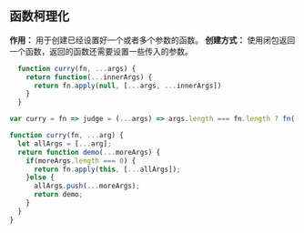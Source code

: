 <!--
 * @FileDescription: js基础
 * @Author: zsf
 * @Date: 2021-11-25 11:05:43
 * @LastEditors: zsf
 * @LastEditTime: 2021-12-19 10:17:40
-->
## 函数柯理化
**作用：** 用于创建已经设置好一个或者多个参数的函数。
**创建方式：** 使用闭包返回一个函数，返回的函数还需要设置一些传入的参数。
```js
  function curry(fn, ...args) {
    return function(...innerArgs) {
      return fn.apply(null, [...args, ...innerArgs])
    }
  }
```

```js
var curry = fn => judge = (...args) => args.length === fn.length ? fn(...args) : (arg) => judge(...args, arg)
``` 

```js
function curry(fn, ...arg) {
  let allArgs = [...arg];
  return function demo(...moreArgs) {
    if(moreArgs.length === 0) {
      return fn.apply(this, [...allArgs]);
    }else {
      allArgs.push(...moreArgs);
      return demo;
    }    
  }
}
```

## 